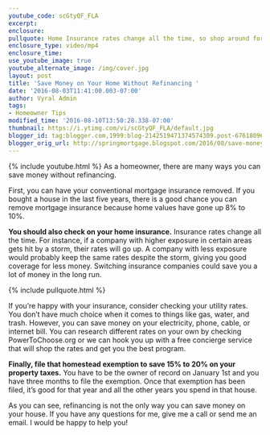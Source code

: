 ```yaml
---
youtube_code: scGtyQF_FLA
excerpt:
enclosure:
pullquote: Home Insurance rates change all the time, so shop around for a better one.
enclosure_type: video/mp4
enclosure_time:
use_youtube_image: true
youtube_alternate_image: /img/cover.jpg
layout: post
title: 'Save Money on Your Home Without Refinancing '
date: '2016-08-03T11:41:00.003-07:00'
author: Vyral Admin
tags:
- Homeowner Tips
modified_time: '2016-08-10T13:50:28.338-07:00'
thumbnail: https://i.ytimg.com/vi/scGtyQF_FLA/default.jpg
blogger_id: tag:blogger.com,1999:blog-2142519471374574309.post-6761809653187915078
blogger_orig_url: http://springmortgage.blogspot.com/2016/08/save-money-on-your-mckinney-home.html
---
```


{% include youtube.html %}
As a homeowner, there are many ways you can save money without refinancing.

First, you can have your conventional mortgage insurance removed. If you bought a house in the last five years, there is a good chance you can remove mortgage insurance because home values have gone up 8% to 10%.

**You should also check on your home insurance.** Insurance rates change all the time. For instance, if a company with higher exposure in certain areas gets hit by a storm, their rates will go up. A company with less exposure would probably keep the same rates despite the storm, giving you good coverage for less money. Switching insurance companies could save you a lot of money in the long run.

{% include pullquote.html %}

If you’re happy with your insurance, consider checking your utility rates. You don’t have much choice when it comes to things like gas, water, and trash. However, you can save money on your electricity, phone, cable, or internet bill. You can research different rates on your own by checking PowerToChoose.org or we can hook you up with a free concierge service that will shop the rates and get you the best program.

**Finally, file that homestead exemption to save 15% to 20% on your property taxes.** You have to be the owner of record on January 1st and you have three months to file the exemption. Once that exemption has been filed, it’s good for that year and all the other years you spend in that house.

As you can see, refinancing is not the only way you can save money on your house. If you have any questions for me, give me a call or send me an email. I would be happy to help you!
